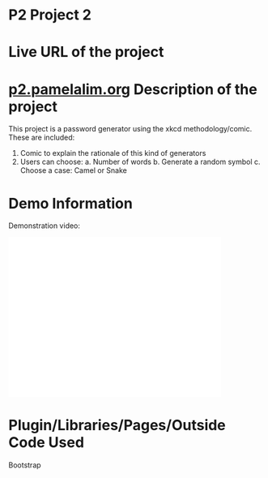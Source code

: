 P2 Project 2
=============
Live URL of the project
=======================
<a href="http://p2.pamelalim.org" target="_blank"> p2.pamelalim.org</a>
Description of the project
===========================
This project is a password generator using the xkcd methodology/comic. 
These are included:
1. Comic to explain the rationale of this kind of generators
2. Users can choose: 
	a. Number of words
	b. Generate a random symbol
	c. Choose a case: Camel or Snake
	
Demo Information
================
Demonstration video:
<iframe width="420" height="315" src="//www.youtube.com/embed/TOnn4RTanVQ?rel=0" frameborder="0" allowfullscreen></iframe>

Plugin/Libraries/Pages/Outside Code Used
========================================
Bootstrap
